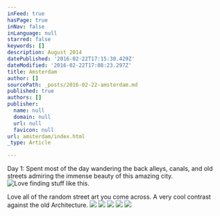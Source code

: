 ```yaml
---
inFeed: true
hasPage: true
inNav: false
inLanguage: null
starred: false
keywords: []
description: August 2014
datePublished: '2016-02-22T17:15:30.429Z'
dateModified: '2016-02-22T17:08:23.297Z'
title: Amsterdam
author: []
sourcePath: _posts/2016-02-22-amsterdam.md
published: true
authors: []
publisher:
  name: null
  domain: null
  url: null
  favicon: null
url: amsterdam/index.html
_type: Article

---
```

Day 1: Spent most of the day wandering the back alleys, canals, and old streets admiring the immense beauty of this amazing city.
![Love finding stuff like this.](https://s3-us-west-2.amazonaws.com/the-grid-img/p/997a95c7dedc2067d59a5eb04531c1f1843c7af5.jpg)

Love all of the random street art you come across.  A very cool contrast against the old Architecture.
![](https://s3-us-west-2.amazonaws.com/the-grid-img/p/3b1f58153d1fc21e2a4966ee761968b78e988bd5.jpg)
![](https://s3-us-west-2.amazonaws.com/the-grid-img/p/d3f38e7fe935bc6825e2aaeca3f0f8c54e8d9c32.jpg)
![](https://the-grid-user-content.s3-us-west-2.amazonaws.com/5246190e-bc42-4470-a92d-d4e0b3296236.JPG)
![](https://the-grid-user-content.s3-us-west-2.amazonaws.com/a87ac9c4-2a04-49c8-958d-7a453b7554c7.JPG)
![](https://the-grid-user-content.s3-us-west-2.amazonaws.com/fa662eb0-a2f5-4d4c-a495-40de41526e1e.jpg)